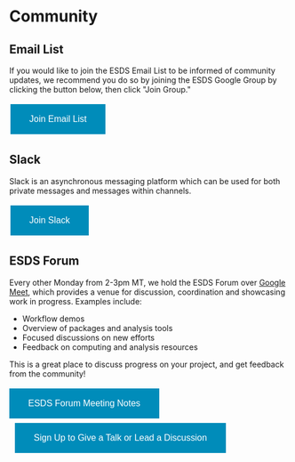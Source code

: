 # Community

## Email List

If you would like to join the ESDS Email List to be informed of community updates, we recommend you do so by joining the ESDS Google Group by clicking the button below, then click "Join Group."

<a href="https://groups.google.com/a/ucar.edu/g/esds" target="_blank">
  <button style="
    background-color: #008CBA;
    color: white;
    border: 2px solid #008CBA;
    padding: 16px 32px;
    text-align: center;
    text-decoration: none;
    display: inline-block;
    font-size: 16px;
    margin: 4px 2px;
    transition-duration: 0.4s;
    cursor: pointer;"
    onmouseover="this.style.backgroundColor='white'; this.style.color='#008CBA';"
    onmouseout="this.style.backgroundColor='#008CBA'; this.style.color='white';">
    Join Email List
  </button>
</a>

## Slack

Slack is an asynchronous messaging platform which can be used for both private messages and messages within channels.

<a href="https://join.slack.com/t/ncarhpcusergroup/shared_invite/zt-3427n89dh-27_tGO3k6QiPCluMqzF0jA" target="_blank">
  <button style="
    background-color: #008CBA;
    color: white;
    border: 2px solid #008CBA;
    padding: 16px 32px;
    text-align: center;
    text-decoration: none;
    display: inline-block;
    font-size: 16px;
    margin: 4px 2px;
    transition-duration: 0.4s;
    cursor: pointer;"
    onmouseover="this.style.backgroundColor='white'; this.style.color='#008CBA';"
    onmouseout="this.style.backgroundColor='#008CBA'; this.style.color='white';">
    Join Slack
  </button>
</a>


## ESDS Forum

Every other Monday from 2-3pm MT, we hold the ESDS Forum over [Google Meet](https://meet.google.com/mfb-whpi-tnj), which provides a venue for discussion, coordination and showcasing work in progress. Examples include:

- Workflow demos
- Overview of packages and analysis tools
- Focused discussions on new efforts
- Feedback on computing and analysis resources

This is a great place to discuss progress on your project, and get feedback from the community!

<a href="https://docs.google.com/document/d/e/2PACX-1vQeHIGSSz_8A8gZVL87xDjYXEwqB4CkRk85yf0TACb-rVgubjb3ukiulEYuUwHZGVXhgYNpaRC2SNAt/pub" target="_blank">
  <button style="
    background-color: #008CBA;
    color: white;
    border: 2px solid #008CBA;
    padding: 16px 32px;
    text-align: center;
    text-decoration: none;
    display: inline-block;
    font-size: 16px;
    margin: 4px 10px 4px 0;
    transition-duration: 0.4s;
    cursor: pointer;"
    onmouseover="this.style.backgroundColor='white'; this.style.color='#008CBA';"
    onmouseout="this.style.backgroundColor='#008CBA'; this.style.color='white';">
    ESDS Forum Meeting Notes
  </button>
</a>

<a href="https://docs.google.com/spreadsheets/d/1Tuv5vwGbjSKdJD5KLT0Zow8WCY0_zt35tTI6EIRGOk4/edit?usp=sharing" target="_blank">
  <button style="
    background-color: #008CBA;
    color: white;
    border: 2px solid #008CBA;
    padding: 16px 32px;
    text-align: center;
    text-decoration: none;
    display: inline-block;
    font-size: 16px;
    margin: 4px 0 4px 10px;
    transition-duration: 0.4s;
    cursor: pointer;"
    onmouseover="this.style.backgroundColor='white'; this.style.color='#008CBA';"
    onmouseout="this.style.backgroundColor='#008CBA'; this.style.color='white';">
    Sign Up to Give a Talk or Lead a Discussion
  </button>
</a>

